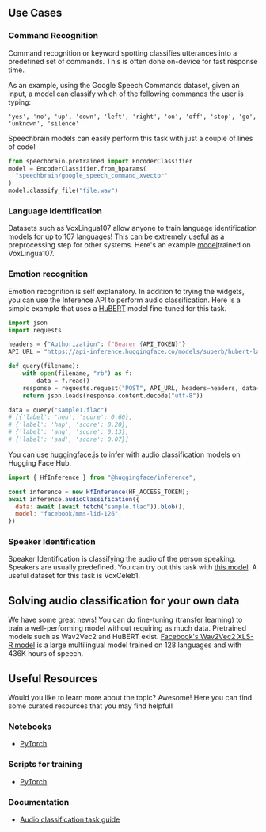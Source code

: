 ## Use Cases

### Command Recognition

Command recognition or keyword spotting classifies utterances into a predefined set of commands. This is often done on-device for fast response time.

As an example, using the Google Speech Commands dataset, given an input, a model can classify which of the following commands the user is typing:

```
'yes', 'no', 'up', 'down', 'left', 'right', 'on', 'off', 'stop', 'go', 'unknown', 'silence'
```

Speechbrain models can easily perform this task with just a couple of lines of code!

```python
from speechbrain.pretrained import EncoderClassifier
model = EncoderClassifier.from_hparams(
  "speechbrain/google_speech_command_xvector"
)
model.classify_file("file.wav")
```

### Language Identification

Datasets such as VoxLingua107 allow anyone to train language identification models for up to 107 languages! This can be extremely useful as a preprocessing step for other systems. Here's an example [model](https://huggingface.co/TalTechNLP/voxlingua107-epaca-tdnn)trained on VoxLingua107.

### Emotion recognition

Emotion recognition is self explanatory. In addition to trying the widgets, you can use the Inference API to perform audio classification. Here is a simple example that uses a [HuBERT](https://huggingface.co/superb/hubert-large-superb-er) model fine-tuned for this task.

```python
import json
import requests

headers = {"Authorization": f"Bearer {API_TOKEN}"}
API_URL = "https://api-inference.huggingface.co/models/superb/hubert-large-superb-er"

def query(filename):
    with open(filename, "rb") as f:
        data = f.read()
    response = requests.request("POST", API_URL, headers=headers, data=data)
    return json.loads(response.content.decode("utf-8"))

data = query("sample1.flac")
# [{'label': 'neu', 'score': 0.60},
# {'label': 'hap', 'score': 0.20},
# {'label': 'ang', 'score': 0.13},
# {'label': 'sad', 'score': 0.07}]
```

You can use [huggingface.js](https://github.com/huggingface/huggingface.js) to infer with audio classification models on Hugging Face Hub.

```javascript
import { HfInference } from "@huggingface/inference";

const inference = new HfInference(HF_ACCESS_TOKEN);
await inference.audioClassification({
  data: await (await fetch("sample.flac")).blob(),
  model: "facebook/mms-lid-126",  
})
```

### Speaker Identification

Speaker Identification is classifying the audio of the person speaking. Speakers are usually predefined. You can try out this task with [this model](https://huggingface.co/superb/wav2vec2-base-superb-sid). A useful dataset for this task is VoxCeleb1.

## Solving audio classification for your own data

We have some great news! You can do fine-tuning (transfer learning) to train a well-performing model without requiring as much data. Pretrained models such as Wav2Vec2 and HuBERT exist. [Facebook's Wav2Vec2 XLS-R model](https://ai.facebook.com/blog/wav2vec-20-learning-the-structure-of-speech-from-raw-audio/) is a large multilingual model trained on 128 languages and with 436K hours of speech.

## Useful Resources

Would you like to learn more about the topic? Awesome! Here you can find some curated resources that you may find helpful!

### Notebooks

- [PyTorch](https://colab.research.google.com/github/huggingface/notebooks/blob/master/examples/audio_classification.ipynb)

### Scripts for training

- [PyTorch](https://github.com/huggingface/transformers/tree/main/examples/pytorch/audio-classification) 

### Documentation

- [Audio classification task guide](https://huggingface.co/docs/transformers/tasks/audio_classification)